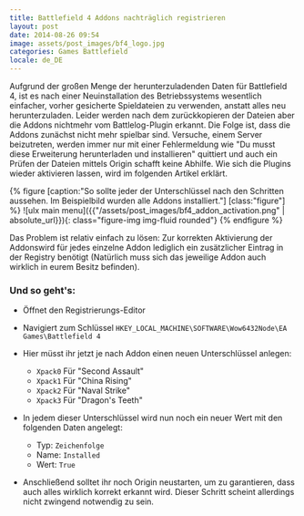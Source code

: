 ```yaml
---
title: Battlefield 4 Addons nachträglich registrieren
layout: post
date: 2014-08-26 09:54
image: assets/post_images/bf4_logo.jpg
categories: Games Battlefield
locale: de_DE
---
```


Aufgrund der großen Menge der herunterzuladenden Daten für Battlefield 4, ist es nach einer Neuinstallation des Betriebssystems wesentlich einfacher, vorher gesicherte Spieldateien zu verwenden, anstatt alles neu herunterzuladen. Leider werden nach dem zurückkopieren der Dateien aber die Addons nichtmehr vom Battlelog-Plugin erkannt. Die Folge ist, dass die Addons zunächst nicht mehr spielbar sind. Versuche, einem Server beizutreten, werden immer nur mit einer Fehlermeldung wie "Du musst diese Erweiterung herunterladen und installieren" quittiert und auch ein Prüfen der Dateien mittels Origin schafft keine Abhilfe. Wie sich die Plugins wieder aktivieren lassen, wird im folgenden Artikel erklärt.
<!--more-->

{% figure [caption:"So sollte jeder der Unterschlüssel nach den Schritten aussehen. Im Beispielbild wurden alle Addons installiert."] [class:"figure"] %}
![ulx main menu]({{"/assets/post_images/bf4_addon_activation.png" | absolute_url}}){: class="figure-img img-fluid rounded"}
{% endfigure %}

Das Problem ist relativ einfach zu lösen: Zur korrekten Aktivierung der Addonswird für jedes einzelne Addon lediglich ein zusätzlicher Eintrag in der Registry benötigt (Natürlich muss sich das jeweilige Addon auch wirklich in eurem Besitz befinden).

### Und so geht's:

*   Öffnet den Registrierungs-Editor
*   Navigiert zum Schlüssel `HKEY_LOCAL_MACHINE\SOFTWARE\Wow6432Node\EA Games\Battlefield 4`
*   Hier müsst ihr jetzt je nach Addon einen neuen Unterschlüssel anlegen:

    *   `Xpack0` Für "Second Assault"
    *   `Xpack1` Für "China Rising"
    *   `Xpack2` Für "Naval Strike"
    *   `Xpack3` Für "Dragon's Teeth"

*   In jedem dieser Unterschlüssel wird nun noch ein neuer Wert mit den folgenden Daten angelegt:

    *   Typ: `Zeichenfolge`
    *   Name: `Installed`
    *   Wert: `True`

*   Anschließend solltet ihr noch Origin neustarten, um zu garantieren, dass auch alles wirklich korrekt erkannt wird. Dieser Schritt scheint allerdings nicht zwingend notwendig zu sein.
&nbsp;